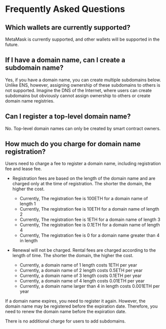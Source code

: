 # Frequently Asked Questions

## Which wallets are currently supported?

MetaMask is currently supported, and other wallets will be supported in the future.  

## If I have a domain name, can I create a subdomain name?

Yes, if you have a domain name, you can create multiple subdomains below.  Unlike ENS, however, assigning ownership of these subdomains to others is not supported.  Imagine the DNS of the Internet, where users can create subdomains but obviously cannot assign ownership to others or create domain name registries.  

## Can I register a top-level domain name?

No.  Top-level domain names can only be created by smart contract owners.  

## How much do you charge for domain name registration?

Users need to charge a fee to register a domain name, including registration fee and lease fee.  

* Registration fees are based on the length of the domain name and are charged only at the time of registration.  The shorter the domain, the higher the cost.  
  * Currently, The registration fee is 100ETH for a domain name of length 1
  * Currently, The registration fee is 10ETH for a domain name of length 2
  * Currently, The registration fee is 1ETH for a domain name of length 3
  * Currently, The registration fee is 0.1ETH for a domain name of length 4
  * Currently, The registration fee is 0 for a domain name greater than 4 in length
  
* Renewal will not be charged.  Rental fees are charged according to the length of time.  The shorter the domain, the higher the cost.  
  * Currently, a domain name of 1 length costs 1ETH per year
  * Currently, a domain name of 2 length costs 0.5ETH per year
  * Currently, a domain name of 3 length costs 0.1ETH per year  
  * Currently, a domain name of 4 length costs 0.01ETH per year
  * Currently, a domain name larger than 4 in length costs 0.001ETH per year

If a domain name expires, you need to register it again. However, the domain name may be registered before the expiration date. Therefore, you need to renew the domain name before the expiration date.  

There is no additional charge for users to add subdomains.  